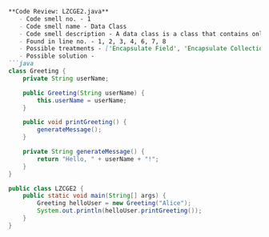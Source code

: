```markdown
**Code Review: LZCGE2.java**
   - Code smell no. - 1
   - Code smell name - Data Class
   - Code smell description - A data class is a class that contains only fields and gets/sets methods with little behavior. This code snippet shows a class that primarily stores data, lacking significant behavior or operations on that data.
   - Found in line no. - 1, 2, 3, 4, 6, 7, 8
   - Possible treatments - ['Encapsulate Field', 'Encapsulate Collection', 'Move Method and Extract Method', 'Remove Setting Method and Hide Method']
   - Possible solution - 
```java
class Greeting {
    private String userName;

    public Greeting(String userName) {
        this.userName = userName;
    }

    public void printGreeting() {
        generateMessage();
    }

    private String generateMessage() {
        return "Hello, " + userName + "!";
    }
}

public class LZCGE2 {
    public static void main(String[] args) {
        Greeting helloUser = new Greeting("Alice");
        System.out.println(helloUser.printGreeting());
    }
}
```
```